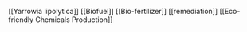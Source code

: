 [[Yarrowia lipolytica]]
[[Biofuel]]
[[Bio-fertilizer]]
[[remediation]]
[[Eco-friendly Chemicals Production]]
